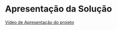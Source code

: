 # Apresentação da Solução

<a href="/docs/img/12-Apresentação do Projeto.md"> Vídeo de Apresentação do projeto</a>
